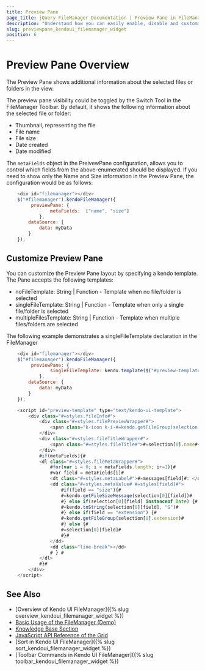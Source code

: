 ```yaml
---
title: Preview Pane
page_title: jQuery FileManager Documentation | Preview Pane in FileManager | Kendo UI
description: "Understand how you can easily enable, disable and customize the Preview Pane in the FileManager"
slug: previewpane_kendoui_filemanager_widget
position: 6
---
```


# Preview Pane Overview

The Preview Pane shows additional information about the selected files or folders in the view.

The preview pane visibility could be toggled by the Switch Tool in the FileManager Toolbar. By default, it shows the following information about the selected file or folder:

* Thumbnail, representing the file
* File name 
* File size
* Date created 
* Date modified

The `metaFields` object in the PreivewPane configuration, allows you to control which fields from the above-enumerated should be displayed. If you need to show only the Name and Size information in the Preview Pane, the configuration would be as follows:

```js
    <div id="filemanager"></div>
    $("#filemanager").kendoFileManager({
         previewPane: {
                metaFields:  ["name", "size"]
            },
        dataSource: {
            data: myData
        }
    });


```

## Customize Preview Pane

You can customize the Preview Pane layout by specifying a kendo template. The Pane accepts the following templates:

* noFileTemplate: String | Function - Template when no file/folder is selected
* singleFileTemplate: String | Function - Template when only a single file/folder is selected
* multipleFilesTemplate: String | Function - Template when multiple files/folders are selected

The following example demonstrates a singleFileTemplate declaration in the FileManager

```js
    <div id="filemanager"></div>
    $("#filemanager").kendoFileManager({
         previewPane: {
                singleFileTemplate: kendo.template($("#preview-template").html())
            },
        dataSource: {
            data: myData
        }
    });

    <script id="preview-template" type="text/kendo-ui-template">
        <div class="#=styles.fileInfo#">
            <div class="#=styles.filePreviewWrapper#">
                <span class="k-icon k-i-#=kendo.getFileGroup(selection[0].extension, true)#"></span>
            </div>
            <div class="#=styles.fileTitleWrapper#">
                <span class="#=styles.fileTitle#">#=selection[0].name#</span>
            </div>
            #if(metaFields){#
            <dl class="#=styles.fileMetaWrapper#">
                #for(var i = 0; i < metaFields.length; i+=1){#
                #var field = metaFields[i]#
                <dt class="#=styles.metaLabel#">#=messages[field]#: </dt>
                <dd class="#=styles.metaValue# #=styles[field]#">
                    #if(field == "size"){#
                    #=kendo.getFileSizeMessage(selection[0][field])#
                    #} else if(selection[0][field] instanceof Date) {#
                    #=kendo.toString(selection[0][field], "G")#
                    #} else if(field == "extension") {#
                    #=kendo.getFileGroup(selection[0].extension)#
                    #} else {#
                    #=selection[0][field]#
                    #}#
                </dd>
                <dd class="line-break"></dd>
                # } #
            </dl>
            #}#
        </div>
    </script>

```

## See Also

* [Overview of Kendo UI FileManager]({% slug overview_kendoui_filemanager_widget %})
* [Basic Usage of the FileManager (Demo)](https://demos.telerik.com/kendo-ui/filemanager/index)
* [Knowledge Base Section](/knowledge-base)
* [JavaScript API Reference of the Grid](/api/javascript/ui/filemanager)
* [Sort in Kendo UI FileManager]({% slug sort_kendoui_filemanager_widget %})
* [Toolbar Commands in Kendo UI FileManager]({% slug toolbar_kendoui_filemanager_widget %})

